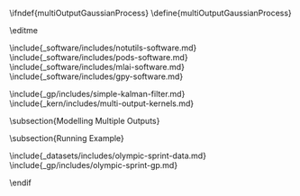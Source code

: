 \ifndef{multiOutputGaussianProcess}
\define{multiOutputGaussianProcess}

\editme

\include{_software/includes/notutils-software.md}
\include{_software/includes/pods-software.md}
\include{_software/includes/mlai-software.md}
\include{_software/includes/gpy-software.md}

\include{_gp/includes/simple-kalman-filter.md}
\include{_kern/includes/multi-output-kernels.md}

\subsection{Modelling Multiple Outputs}

\subsection{Running Example}

\include{_datasets/includes/olympic-sprint-data.md}
\include{_gp/includes/olympic-sprint-gp.md}

\endif
